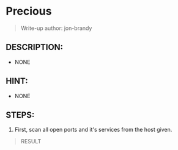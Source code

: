 # Precious
> Write-up author: jon-brandy
## DESCRIPTION:
- NONE
## HINT:
- NONE
## STEPS:
1. First, scan all open ports and it's services from the host given.

> RESULT

